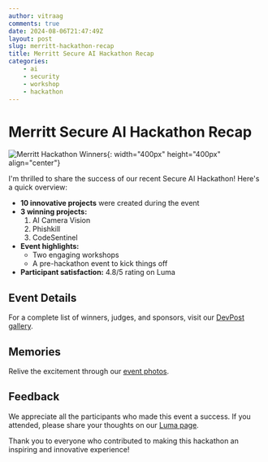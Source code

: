 ```yaml
---
author: vitraag
comments: true
date: 2024-08-06T21:47:49Z
layout: post
slug: merritt-hackathon-recap 
title: Merritt Secure AI Hackathon Recap 
categories:
    - ai
    - security
    - workshop
    - hackathon
---
```

# Merritt Secure AI Hackathon Recap
![Merritt Hackathon Winners](https://photos.app.goo.gl/5Cxk3d5N8NswUEB9A){: width="400px" height="400px" align="center"}

I'm thrilled to share the success of our recent Secure AI Hackathon! Here's a quick overview:

- **10 innovative projects** were created during the event
- **3 winning projects:**
  1. AI Camera Vision
  2. Phishkill
  3. CodeSentinel
- **Event highlights:**
  - Two engaging workshops
  - A pre-hackathon event to kick things off
- **Participant satisfaction:** 4.8/5 rating on Luma

## Event Details
For a complete list of winners, judges, and sponsors, visit our [DevPost gallery](https://merritt-secure-ai-hackathon-1.devpost.com/project-gallery).

## Memories
Relive the excitement through our [event photos](https://photos.app.goo.gl/CiSTBfkrmtpHh1s16).

## Feedback
We appreciate all the participants who made this event a success. If you attended, please share your thoughts on our [Luma page](https://lu.ma/koeheq2y).

Thank you to everyone who contributed to making this hackathon an inspiring and innovative experience!


